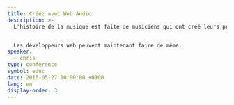```yaml
---
title: Créez avec Web Audio
description: >-
  L'histoire de la musique est faite de musiciens qui ont créé leurs propres instruments et inventé de nouvelles façons de composer.


  Les développeurs web peuvent maintenant faire de même.
speaker:
  - chris
type: conference
symbol: educ
date: 2016-05-27 10:00:00 +0100
lang: en
display-order: 3
---
```

